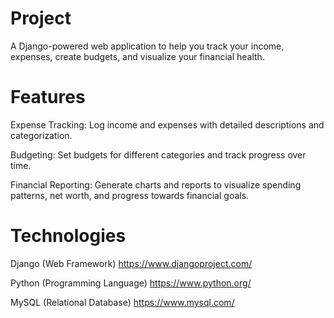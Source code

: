 # Project

A Django-powered web application to help you track your income, expenses, create budgets, and visualize your financial health.

# Features

Expense Tracking: Log income and expenses with detailed descriptions and categorization.

Budgeting: Set budgets for different categories and track progress over time.

Financial Reporting: Generate charts and reports to visualize spending patterns, net worth, and progress towards financial goals.

# Technologies

Django (Web Framework) https://www.djangoproject.com/

Python (Programming Language) https://www.python.org/

MySQL (Relational Database) https://www.mysql.com/
